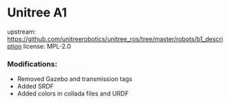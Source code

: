 # Unitree A1

upstream: https://github.com/unitreerobotics/unitree_ros/tree/master/robots/b1_description
license: MPL-2.0


### Modifications:

 - Removed Gazebo and transmission tags
 - Added SRDF
 - Added colors in collada files and URDF
